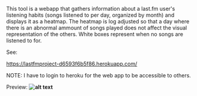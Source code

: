 This tool is a webapp that gathers information about a last.fm user's listening habits (songs listened to per day, organized by month) and displays it as a heatmap. 
The heatmap is log adjusted so that a day where there is an abnormal ammount of songs played does not affect the visual representation of the others. 
White boxes represent when no songs are listened to for.

See:

https://lastfmproject-d6593f6b5f86.herokuapp.com/

NOTE: I have to login to heroku for the web app to be accessible to others.

Preview: **![alt text](http://url/to/img.png)**
